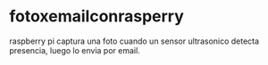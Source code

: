 # fotoxemailconrasperry
raspberry pi captura una foto cuando  un sensor ultrasonico detecta presencia, luego lo envia por email.
